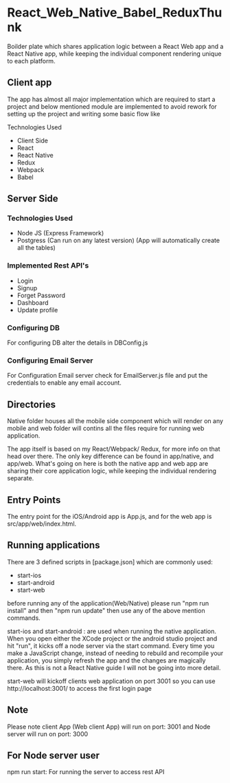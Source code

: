 # React_Web_Native_Babel_ReduxThunk


Boilder plate which shares application logic between a React Web app and a React Native app, while keeping the individual component rendering unique to each platform.



## Client app

The app has almost all major implementation which are required to start a project and below mentioned module are implemented to avoid rework for setting up the project and writing some basic flow like 


Technologies Used
- Client Side 
- React
- React Native
- Redux
- Webpack
- Babel

## Server Side 

### Technologies Used

- Node JS  (Express Framework)
- Postgress (Can run on any latest version) (App will automatically create all the tables)

### Implemented Rest API's

- Login 
- Signup
- Forget Password 
- Dashboard 
- Update profile

### Configuring DB
For configuring DB alter the details in DBConfig.js

### Configuring Email Server
For Configuration Email server check for EmailServer.js file and put the credentials to enable any email account.




## Directories 

Native folder houses all the mobile side component which will render on any mobile and web folder will contins all the files require for running web application.

The app itself is based on my React/Webpack/ Redux, for more info on that head over there. The only key difference can be found in app/native, and app/web. What's going on here is both the native app and web app are sharing their core application logic, while keeping the individual rendering separate.


## Entry Points

The entry point for the iOS/Android app is App.js, and for the web app is src/app/web/index.html.


## Running applications 

There are 3 defined scripts in [package.json] which are commonly used:

- start-ios
- start-android
- start-web


before running any of the application(Web/Native) please run  "npm run install" and then "npm run update" then use any of the above mention commands. 




start-ios and start-android : are used when running the native application. When you open either the XCode project or the android studio project and hit "run", it kicks off a node server via the start command. Every time you make a JavaScript change, instead of needing to rebuild and recompile your application, you simply refresh the app and the changes are magically there. As this is not a React Native guide I will not be going into more detail.

start-web will kickoff clients web application on port 3001 so you can use http://localhost:3001/ to access the first login page 

## Note 
Please note client App (Web client App) will run on port: 3001 and Node server will run on port: 3000


## For Node server user 

npm run start: For running the server to access rest API